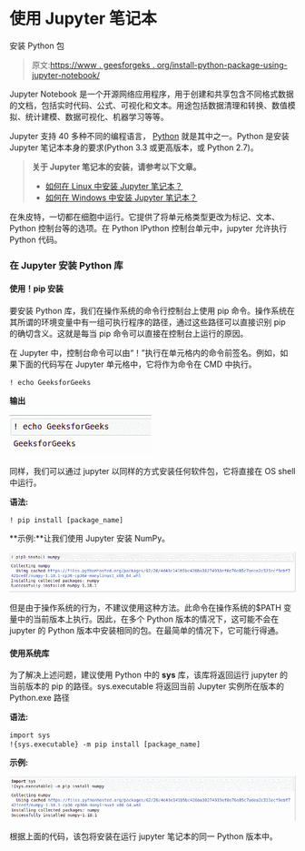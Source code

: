 # 使用 Jupyter 笔记本

安装 Python 包

> 原文:[https://www . geesforgeks . org/install-python-package-using-jupyter-notebook/](https://www.geeksforgeeks.org/install-python-package-using-jupyter-notebook/)

Jupyter Notebook 是一个开源网络应用程序，用于创建和共享包含不同格式数据的文档，包括实时代码、公式、可视化和文本。用途包括数据清理和转换、数值模拟、统计建模、数据可视化、机器学习等等。

Jupyter 支持 40 多种不同的编程语言， [Python](https://www.geeksforgeeks.org/python-tutorial/) 就是其中之一。Python 是安装 Jupyter 笔记本本身的要求(Python 3.3 或更高版本，或 Python 2.7)。

> **关于 Jupyter 笔记本的安装，请参考以下文章。**
> 
> *   [如何在 Linux 中安装 Jupyter 笔记本？](https://www.geeksforgeeks.org/how-to-install-jupyter-notebook-in-linux/)
> *   [如何在 Windows 中安装 Jupyter 笔记本？](https://www.geeksforgeeks.org/how-to-install-jupyter-notebook-in-windows/)

在朱皮特，一切都在细胞中运行。它提供了将单元格类型更改为标记、文本、Python 控制台等的选项。在 Python IPython 控制台单元中，jupyter 允许执行 Python 代码。

### 在 Jupyter 安装 Python 库

#### 使用！pip 安装

要安装 Python 库，我们在操作系统的命令行控制台上使用 pip 命令。操作系统在其所谓的环境变量中有一组可执行程序的路径，通过这些路径可以直接识别 pip 的确切含义。这就是每当 pip 命令可以直接在控制台上运行的原因。

在 Jupyter 中，控制台命令可以由“！”执行在单元格内的命令前签名。例如，如果下面的代码写在 Jupyter 单元格中，它将作为命令在 CMD 中执行。

```
! echo GeeksforGeeks

```

**输出**

![install-package-in-jupyter](img/c50c0274958c657fd75f4e25f2182088.png)

同样，我们可以通过 jupyter 以同样的方式安装任何软件包，它将直接在 OS shell 中运行。

**语法:**

```
! pip install [package_name] 
```

**示例:**让我们使用 Jupyter 安装 NumPy。

![install-package-jupyter](img/9b0c313b10faa882717aaadcfc5de99a.png)

但是由于操作系统的行为，不建议使用这种方法。此命令在操作系统的$PATH 变量中的当前版本上执行。因此，在多个 Python 版本的情况下，这可能不会在 jupyter 的 Python 版本中安装相同的包。在最简单的情况下，它可能行得通。

#### 使用系统库

为了解决上述问题，建议使用 Python 中的 **sys** 库，该库将返回运行 jupyter 的当前版本的 pip 的路径。sys.executable 将返回当前 Jupyter 实例所在版本的 Python.exe 路径

**语法:**

```
import sys
!{sys.executable} -m pip install [package_name]

```

**示例:**

![install-packahe-jupyter2](img/60165bf5cc0f3dc59beb252d5ff68a6c.png)

根据上面的代码，该包将安装在运行 jupyter 笔记本的同一 Python 版本中。